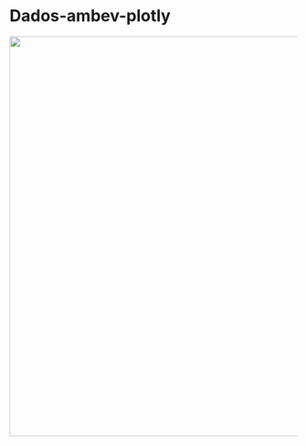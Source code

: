 # Dados-ambev-plotly

<div aling="center">
<img src="https://github.com/thiagobacelar/Dados-ambev-plotly/issues/1#issue-1278984135" width="700px" />
</div>
